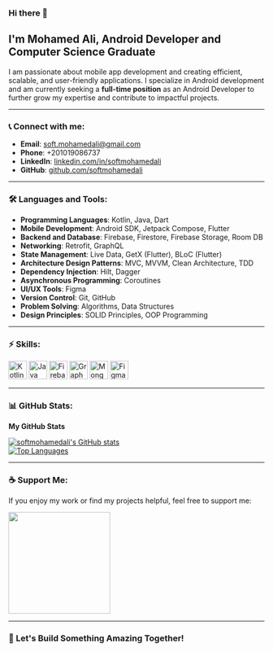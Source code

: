 ### Hi there 👋

## I'm Mohamed Ali, Android Developer and Computer Science Graduate

I am passionate about mobile app development and creating efficient, scalable, and user-friendly applications. I specialize in Android development and am currently seeking a **full-time position** as an Android Developer to further grow my expertise and contribute to impactful projects.

---

### 📞 Connect with me:
- **Email**: [soft.mohamedali@gmail.com](mailto:soft.mohamedali@gmail.com)
- **Phone**: +201019086737
- **LinkedIn**: [linkedin.com/in/softmohamedali](https://linkedin.com/in/softmohamedali)
- **GitHub**: [github.com/softmohamedali](https://github.com/softmohamedali)

---

### 🛠️ Languages and Tools:

- **Programming Languages**: Kotlin, Java, Dart
- **Mobile Development**: Android SDK, Jetpack Compose, Flutter
- **Backend and Database**: Firebase, Firestore, Firebase Storage, Room DB
- **Networking**: Retrofit, GraphQL
- **State Management**: Live Data, GetX (Flutter), BLoC (Flutter)
- **Architecture Design Patterns**: MVC, MVVM, Clean Architecture, TDD
- **Dependency Injection**: Hilt, Dagger
- **Asynchronous Programming**: Coroutines
- **UI/UX Tools**: Figma
- **Version Control**: Git, GitHub
- **Problem Solving**: Algorithms, Data Structures
- **Design Principles**: SOLID Principles, OOP Programming

---

### ⚡ Skills:

<p align="left">
<a href="https://kotlinlang.org/" target="_blank" rel="noreferrer"><img src="https://raw.githubusercontent.com/danielcranney/readme-generator/main/public/icons/skills/kotlin-colored.svg" width="36" height="36" alt="Kotlin" /></a>
<a href="https://www.oracle.com/java/" target="_blank" rel="noreferrer"><img src="https://raw.githubusercontent.com/danielcranney/readme-generator/main/public/icons/skills/java-colored.svg" width="36" height="36" alt="Java" /></a>
<a href="https://firebase.google.com/" target="_blank" rel="noreferrer"><img src="https://raw.githubusercontent.com/danielcranney/readme-generator/main/public/icons/skills/firebase-colored.svg" width="36" height="36" alt="Firebase" /></a>
<a href="https://graphql.org/" target="_blank" rel="noreferrer"><img src="https://raw.githubusercontent.com/danielcranney/readme-generator/main/public/icons/skills/graphql-colored.svg" width="36" height="36" alt="GraphQL" /></a>
<a href="https://www.mongodb.com/" target="_blank" rel="noreferrer"><img src="https://raw.githubusercontent.com/danielcranney/readme-generator/main/public/icons/skills/mongodb-colored.svg" width="36" height="36" alt="MongoDB" /></a>
<a href="https://www.figma.com/" target="_blank" rel="noreferrer"><img src="https://raw.githubusercontent.com/danielcranney/readme-generator/main/public/icons/skills/figma-colored.svg" width="36" height="36" alt="Figma" /></a>
</p>

---

### 📊 GitHub Stats:

<b>My GitHub Stats</b>

<a href="http://www.github.com/softmohamedali"><img src="https://github-readme-stats.vercel.app/api?username=softmohamedali&show_icons=true&hide=issues,contribs&count_private=true&title_color=0891b2&text_color=ffffff&icon_color=0891b2&bg_color=1c1917&hide_border=true&show_icons=true" alt="softmohamedali's GitHub stats" /></a> <br>
<a href="https://github.com/softmohamedali" align="left"><img src="https://github-readme-stats.vercel.app/api/top-langs/?username=softmohamedali&langs_count=10&title_color=0891b2&text_color=ffffff&icon_color=0891b2&bg_color=1c1917&hide_border=true&locale=en&custom_title=Top%20%Languages" alt="Top Languages" /></a>


---

### ☕ Support Me:

If you enjoy my work or find my projects helpful, feel free to support me:

<a href="https://www.buymeacoffee.com/softmohamem"><img src="https://cdn.buymeacoffee.com/buttons/v2/default-yellow.png" width="200" /></a>

---

### 🚀 Let's Build Something Amazing Together!

